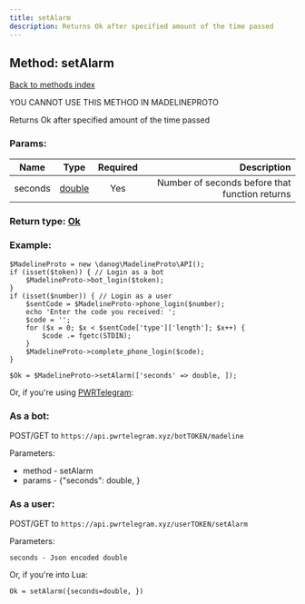 ```yaml
---
title: setAlarm
description: Returns Ok after specified amount of the time passed
---
```

## Method: setAlarm  
[Back to methods index](index.md)


YOU CANNOT USE THIS METHOD IN MADELINEPROTO


Returns Ok after specified amount of the time passed

### Params:

| Name     |    Type       | Required | Description |
|----------|:-------------:|:--------:|------------:|
|seconds|[double](../types/double.md) | Yes|Number of seconds before that function returns|


### Return type: [Ok](../types/Ok.md)

### Example:


```
$MadelineProto = new \danog\MadelineProto\API();
if (isset($token)) { // Login as a bot
    $MadelineProto->bot_login($token);
}
if (isset($number)) { // Login as a user
    $sentCode = $MadelineProto->phone_login($number);
    echo 'Enter the code you received: ';
    $code = '';
    for ($x = 0; $x < $sentCode['type']['length']; $x++) {
        $code .= fgetc(STDIN);
    }
    $MadelineProto->complete_phone_login($code);
}

$Ok = $MadelineProto->setAlarm(['seconds' => double, ]);
```

Or, if you're using [PWRTelegram](https://pwrtelegram.xyz):

### As a bot:

POST/GET to `https://api.pwrtelegram.xyz/botTOKEN/madeline`

Parameters:

* method - setAlarm
* params - {"seconds": double, }



### As a user:

POST/GET to `https://api.pwrtelegram.xyz/userTOKEN/setAlarm`

Parameters:

```
seconds - Json encoded double

```

Or, if you're into Lua:

```
Ok = setAlarm({seconds=double, })
```

